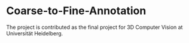 # Coarse-to-Fine-Annotation
The project is contributed as the final project for 3D Computer Vision at Universität Heidelberg.
